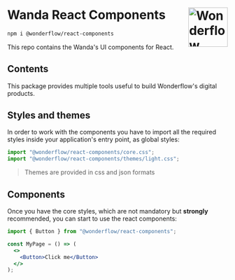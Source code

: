 # Wanda React Components [<img src="https://svgshare.com/i/Ygj.svg" alt="Wonderflow Logo" width="90" height="90" align="right">](https://design.wonderflow.ai)

```sh
npm i @wonderflow/react-components
```

This repo contains the Wanda's UI components for React.

## Contents

This package provides multiple tools useful to build Wonderflow's digital products.

## Styles and themes

In order to work with the components you have to import all the required styles inside your application's entry point, as global styles:

```jsx
import "@wonderflow/react-components/core.css";
import "@wonderflow/react-components/themes/light.css";
```

> Themes are provided in css and json formats

## Components

Once you have the core styles, which are not mandatory but **strongly** recommended, you can start to use the react components:

```jsx
import { Button } from "@wonderflow/react-components";

const MyPage = () => (
  <>
    <Button>Click me</Button>
  </>
);
```

